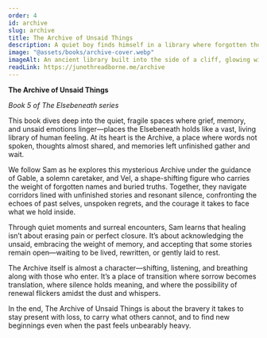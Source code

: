 ```yaml
---
order: 4
id: archive
slug: archive
title: The Archive of Unsaid Things
description: A quiet boy finds himself in a library where forgotten thoughts gather like dust, waiting to be remembered.
image: "@assets/books/archive-cover.webp"
imageAlt: An ancient library built into the side of a cliff, glowing with soft lantern light.'
readLink: https://junothreadborne.me/archive
---
```


**The Archive of Unsaid Things**

_Book 5 of The Elsebeneath series_

This book dives deep into the quiet, fragile spaces where grief, memory, and unsaid emotions linger—places the Elsebeneath holds like a vast, living library of human feeling. At its heart is the Archive, a place where words not spoken, thoughts almost shared, and memories left unfinished gather and wait.

We follow Sam as he explores this mysterious Archive under the guidance of Gable, a solemn caretaker, and Vel, a shape-shifting figure who carries the weight of forgotten names and buried truths. Together, they navigate corridors lined with unfinished stories and resonant silence, confronting the echoes of past selves, unspoken regrets, and the courage it takes to face what we hold inside.

Through quiet moments and surreal encounters, Sam learns that healing isn’t about erasing pain or perfect closure. It’s about acknowledging the unsaid, embracing the weight of memory, and accepting that some stories remain open—waiting to be lived, rewritten, or gently laid to rest.

The Archive itself is almost a character—shifting, listening, and breathing along with those who enter. It’s a place of transition where sorrow becomes translation, where silence holds meaning, and where the possibility of renewal flickers amidst the dust and whispers.

In the end, The Archive of Unsaid Things is about the bravery it takes to stay present with loss, to carry what others cannot, and to find new beginnings even when the past feels unbearably heavy.
